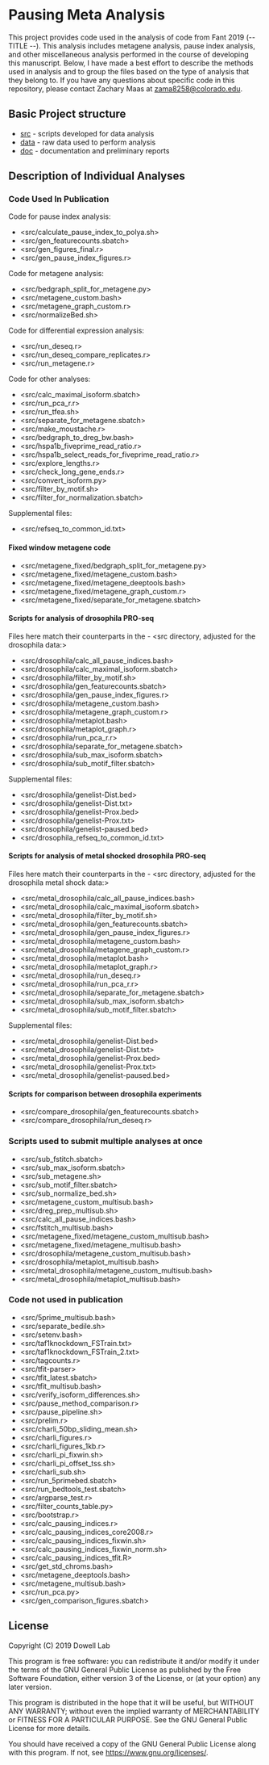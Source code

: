 # Pausing Meta Analysis

This project provides code used in the analysis of code from Fant 2019
(-- TITLE --). This analysis includes metagene analysis, pause index
analysis, and other miscellaneous analysis performed in the course of
developing this manuscript. Below, I have made a best effort to
describe the methods used in analysis and to group the files based on
the type of analysis that they belong to. If you have any questions
about specific code in this repository, please contact Zachary Maas at
<zama8258@colorado.edu>.

## Basic Project structure

- [src](./src) - scripts developed for data analysis
- [data](./data) - raw data used to perform analysis
- [doc](./doc) - documentation and preliminary reports

## Description of Individual Analyses

### Code Used In Publication
Code for pause index analysis:
 - <src/calculate_pause_index_to_polya.sh>
 - <src/gen_featurecounts.sbatch>
 - <src/gen_figures_final.r>
 - <src/gen_pause_index_figures.r>

Code for metagene analysis:
 - <src/bedgraph_split_for_metagene.py>
 - <src/metagene_custom.bash>
 - <src/metagene_graph_custom.r>
 - <src/normalizeBed.sh>

Code for differential expression analysis:
 - <src/run_deseq.r>
 - <src/run_deseq_compare_replicates.r>
 - <src/run_metagene.r>

Code for other analyses:
 - <src/calc_maximal_isoform.sbatch>
 - <src/run_pca_r.r>
 - <src/run_tfea.sh>
 - <src/separate_for_metagene.sbatch>
 - <src/make_moustache.r>
 - <src/bedgraph_to_dreg_bw.bash>
 - <src/hspa1b_fiveprime_read_ratio.r>
 - <src/hspa1b_select_reads_for_fiveprime_read_ratio.r>
 - <src/explore_lengths.r>
 - <src/check_long_gene_ends.r>
 - <src/convert_isoform.py>
 - <src/filter_by_motif.sh>
 - <src/filter_for_normalization.sbatch>

Supplemental files:
 - <src/refseq_to_common_id.txt>

#### Fixed window metagene code
 - <src/metagene_fixed/bedgraph_split_for_metagene.py>
 - <src/metagene_fixed/metagene_custom.bash>
 - <src/metagene_fixed/metagene_deeptools.bash>
 - <src/metagene_fixed/metagene_graph_custom.r>
 - <src/metagene_fixed/separate_for_metagene.sbatch>

#### Scripts for analysis of drosophila PRO-seq

Files here match their counterparts in the  - <src directory, adjusted for the drosophila data:>
 - <src/drosophila/calc_all_pause_indices.bash>
 - <src/drosophila/calc_maximal_isoform.sbatch>
 - <src/drosophila/filter_by_motif.sh>
 - <src/drosophila/gen_featurecounts.sbatch>
 - <src/drosophila/gen_pause_index_figures.r>
 - <src/drosophila/metagene_custom.bash>
 - <src/drosophila/metagene_graph_custom.r>
 - <src/drosophila/metaplot.bash>
 - <src/drosophila/metaplot_graph.r>
 - <src/drosophila/run_pca_r.r>
 - <src/drosophila/separate_for_metagene.sbatch>
 - <src/drosophila/sub_max_isoform.sbatch>
 - <src/drosophila/sub_motif_filter.sbatch>

Supplemental files:
 - <src/drosophila/genelist-Dist.bed>
 - <src/drosophila/genelist-Dist.txt>
 - <src/drosophila/genelist-Prox.bed>
 - <src/drosophila/genelist-Prox.txt>
 - <src/drosophila/genelist-paused.bed>
 - <src/drosophila_refseq_to_common_id.txt>

#### Scripts for analysis of metal shocked drosophila PRO-seq

Files here match their counterparts in the  - <src directory, adjusted for the drosophila metal shock data:>
 - <src/metal_drosophila/calc_all_pause_indices.bash>
 - <src/metal_drosophila/calc_maximal_isoform.sbatch>
 - <src/metal_drosophila/filter_by_motif.sh>
 - <src/metal_drosophila/gen_featurecounts.sbatch>
 - <src/metal_drosophila/gen_pause_index_figures.r>
 - <src/metal_drosophila/metagene_custom.bash>
 - <src/metal_drosophila/metagene_graph_custom.r>
 - <src/metal_drosophila/metaplot.bash>
 - <src/metal_drosophila/metaplot_graph.r>
 - <src/metal_drosophila/run_deseq.r>
 - <src/metal_drosophila/run_pca_r.r>
 - <src/metal_drosophila/separate_for_metagene.sbatch>
 - <src/metal_drosophila/sub_max_isoform.sbatch>
 - <src/metal_drosophila/sub_motif_filter.sbatch>

Supplemental files:
 - <src/metal_drosophila/genelist-Dist.bed>
 - <src/metal_drosophila/genelist-Dist.txt>
 - <src/metal_drosophila/genelist-Prox.bed>
 - <src/metal_drosophila/genelist-Prox.txt>
 - <src/metal_drosophila/genelist-paused.bed>

#### Scripts for comparison between drosophila experiments
 - <src/compare_drosophila/gen_featurecounts.sbatch>
 - <src/compare_drosophila/run_deseq.r>

### Scripts used to submit multiple analyses at once
 - <src/sub_fstitch.sbatch>
 - <src/sub_max_isoform.sbatch>
 - <src/sub_metagene.sh>
 - <src/sub_motif_filter.sbatch>
 - <src/sub_normalize_bed.sh>
 - <src/metagene_custom_multisub.bash>
 - <src/dreg_prep_multisub.sh>
 - <src/calc_all_pause_indices.bash>
 - <src/fstitch_multisub.bash>
 - <src/metagene_fixed/metagene_custom_multisub.bash>
 - <src/metagene_fixed/metagene_multisub.bash>
 - <src/drosophila/metagene_custom_multisub.bash>
 - <src/drosophila/metaplot_multisub.bash>
 - <src/metal_drosophila/metagene_custom_multisub.bash>
 - <src/metal_drosophila/metaplot_multisub.bash>

### Code not used in publication
 - <src/5prime_multisub.bash>
 - <src/separate_bedile.sh>
 - <src/setenv.bash>
 - <src/taf1knockdown_FSTrain.txt>
 - <src/taf1knockdown_FSTrain_2.txt>
 - <src/tagcounts.r>
 - <src/tfit-parser>
 - <src/tfit_latest.sbatch>
 - <src/tfit_multisub.bash>
 - <src/verify_isoform_differences.sh>
 - <src/pause_method_comparison.r>
 - <src/pause_pipeline.sh>
 - <src/prelim.r>
 - <src/charli_50bp_sliding_mean.sh>
 - <src/charli_figures.r>
 - <src/charli_figures_1kb.r>
 - <src/charli_pi_fixwin.sh>
 - <src/charli_pi_offset_tss.sh>
 - <src/charli_sub.sh>
 - <src/run_5primebed.sbatch>
 - <src/run_bedtools_test.sbatch>
 - <src/argparse_test.r>
 - <src/filter_counts_table.py>
 - <src/bootstrap.r>
 - <src/calc_pausing_indices.r>
 - <src/calc_pausing_indices_core2008.r>
 - <src/calc_pausing_indices_fixwin.sh>
 - <src/calc_pausing_indices_fixwin_norm.sh>
 - <src/calc_pausing_indices_tfit.R>
 - <src/get_std_chroms.bash>
 - <src/metagene_deeptools.bash>
 - <src/metagene_multisub.bash>
 - <src/run_pca.py>
 - <src/gen_comparison_figures.sbatch>

## License

Copyright (C) 2019 Dowell Lab

This program is free software: you can redistribute it and/or modify
it under the terms of the GNU General Public License as published by
the Free Software Foundation, either version 3 of the License, or
(at your option) any later version.

This program is distributed in the hope that it will be useful,
but WITHOUT ANY WARRANTY; without even the implied warranty of
MERCHANTABILITY or FITNESS FOR A PARTICULAR PURPOSE.  See the
GNU General Public License for more details.

You should have received a copy of the GNU General Public License
along with this program.  If not, see <https://www.gnu.org/licenses/>.

